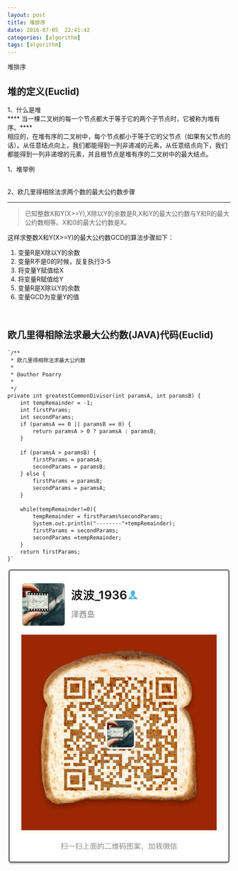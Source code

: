 ```yaml
---
layout: post
title: 堆排序
date: 2016-07-05  22:41:42 
categories: [algorithm]
tags: [algorithm]
---
```


堆排序
<!--more-->

##  堆的定义(Euclid)

1、什么是堆 <br />
**** 当一棵二叉树的每一个节点都大于等于它的两个子节点时，它被称为堆有序。****<br />
相应的，在堆有序的二叉树中，每个节点都小于等于它的父节点（如果有父节点的话）。从任意结点向上，我们都能得到一列非递减的元素，从任意结点向下，我们都能得到一列非递增的元素，并且根节点是堆有序的二叉树中的最大结点。<br />
 
1、堆举例 <br />

<br/>2、欧几里得相除法求两个数的最大公约数步骤 <br />
  *** 
> 已知整数X和Y(X>=Y),X除以Y的余数是R,X和Y的最大公约数与Y和R的最大公约数相等。X和0的最大公约数是X。

这样求整数X和Y(X>=Y)的最大公约数GCD的算法步骤如下：<br/>
1. 变量R是X除以Y的余数<br/>
2. 变量R不是0的时候，反复执行3-5<br/>
3. 将变量Y赋值给X<br/>
4. 将变量R赋值给Y<br/>
5. 变量R是X除以Y的余数<br/>
6. 变量GCD为变量Y的值<br/>
<br/>

##  欧几里得相除法求最大公约数(JAVA)代码(Euclid) 
    `/**
	 * 欧几里得相除法求最大公约数
	 * 
	 * @author Poarry
	 * 
	 */
	private int greatestCommonDivisor(int paramsA, int paramsB) {
		int tempRemainder = -1;
		int firstParams;
		int secondParams;
		if (paramsA == 0 || paramsB == 0) {
			return paramsA > 0 ? paramsA : paramsB;
		}

		if (paramsA > paramsB) {
			firstParams = paramsA;
			secondParams = paramsB;
		} else {
			firstParams = paramsB;
			secondParams = paramsA;
		}
		
		while(tempRemainder!=0){
			tempRemainder = firstParams%secondParams;
			System.out.println("--------"+tempRemainder);
			firstParams = secondParams;
			secondParams =tempRemainder;
		}
		return firstParams;
	}`

<img src="/assets/ico/wechat_qrcode.jpg"  alt="pic" />

